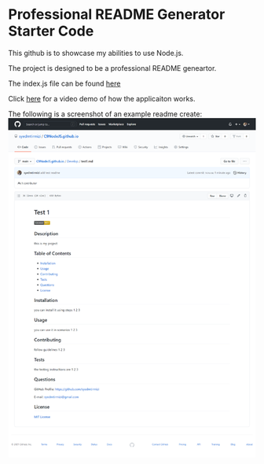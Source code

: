 # Professional README Generator Starter Code

This github is to showcase my abilities to use Node.js.

The project is designed to be a professional README geneartor.

The index.js file can be found [here](./Develop/index.js)

Click [here](https://drive.google.com/file/d/1wXKij5OcDxgyXLDsiJs3fLoWlO3IIIDQ/view) for a video demo of how the applicaiton works.


The following is a screenshot of an example readme create: ![here](https://github.com/syedmtirmizi/C9NodeJS.github.io/blob/main/Develop/assets/images/screencapture-github-syedmtirmizi-C9NodeJS-github-io-blob-main-Develop-test1-md-2021-04-18-17_27_17.png?raw=true)


